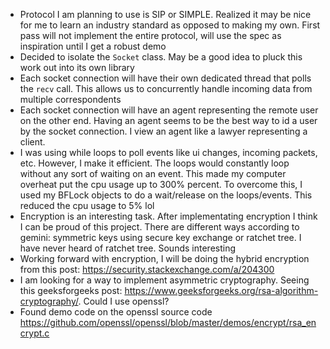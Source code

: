 * Protocol I am planning to use is SIP or SIMPLE. Realized it may be nice for me to learn an industry standard as opposed to making my own. First pass will not implement the entire protocol, will use the spec as inspiration until I get a robust demo
* Decided to isolate the `Socket` class. May be a good idea to pluck this work out into its own library
* Each socket connection will have their own dedicated thread that polls the `recv` call.  This allows us to concurrently handle incoming data from multiple correspondents
* Each socket connection will have an agent representing the remote user on the other end. Having an agent seems to be the best way to id a user by the socket connection. I view an agent like a lawyer representing a client.
* I was using while loops to poll events like ui changes, incoming packets, etc. However, I make it efficient. The loops would constantly loop without any sort of waiting on an event. This made my computer overheat put the cpu usage up to 300% percent. To overcome this, I used my BFLock objects to do a wait/release on the loops/events. This reduced the cpu usage to 5% lol
* Encryption is an interesting task. After implementating encryption I think I can be proud of this project. There are different ways according to gemini: symmetric keys using secure key exchange or ratchet tree. I have never heard of ratchet tree. Sounds interesting
* Working forward with encryption, I will be doing the hybrid encryption from this post: https://security.stackexchange.com/a/204300
* I am looking for a way to implement asymmetric cryptography. Seeing this geeksforgeeks post: https://www.geeksforgeeks.org/rsa-algorithm-cryptography/. Could I use openssl?
* Found demo code on the openssl source code https://github.com/openssl/openssl/blob/master/demos/encrypt/rsa_encrypt.c
